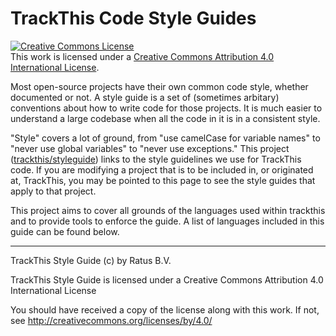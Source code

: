 # TrackThis Code Style Guides

<a rel="license" href="http://creativecommons.org/licenses/by/4.0/"><img alt="Creative Commons License" style="border-width:0" src="https://i.creativecommons.org/l/by/4.0/80x15.png" /></a><br />This work is licensed under a <a rel="license" href="http://creativecommons.org/licenses/by/4.0/">Creative Commons Attribution 4.0 International License</a>.

Most open-source projects have their own common code style, whether documented
or not. A style guide is a set of (sometimes arbitary) conventions about how to
write code for those projects. It is much easier to understand a large codebase
when all the code in it is in a consistent style.

"Style" covers a lot of ground, from "use camelCase for variable names" to
"never use global variables" to "never use exceptions." This project
([trackthis/styleguide](https://github.com/trackthis/styleguide)) links to the
style guidelines we use for TrackThis code. If you are modifying a project that
is to be included in, or originated at, TrackThis, you may be pointed to this
page to see the style guides that apply to that project.

This project aims to cover all grounds of the languages used within trackthis
and to provide tools to enforce the guide. A list of languages included in this
guide can be found below.

-----------------------------------------------------------------------

TrackThis Style Guide (c) by Ratus B.V.

TrackThis Style Guide is licensed under a
Creative Commons Attribution 4.0 International License

You should have received a copy of the license along with this work. If not,
see <http://creativecommons.org/licenses/by/4.0/>
